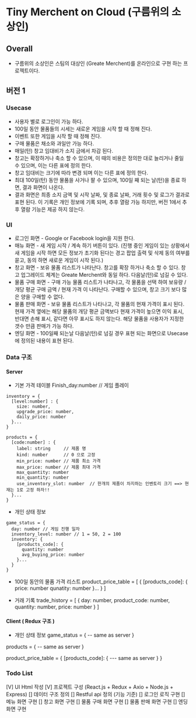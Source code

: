 # Tiny Merchent on Cloud (구름위의 소상인)

## Overall
* 구름위의 소상인은 스팀의 대상인 (Greate Merchent)를 온라인으로 구현 하는 프로젝트이다.

## 버전 1
### Usecase
* 사용자 별로 로그인이 가능 하다.
* 100일 동안 물품들의 시세는 새로운 게임을 시작 할 때 정해 진다.
* 이벤트 또한 게임을 시작 할 때 정해 진다.
* 구매 물품은 채소와 과일만 가능 하다.
* 매일(턴) 창고 임대비가 소지 금에서 차감 된다.
* 창고는 확장하거나 축소 할 수 있으며, 이 때의 비용은 정의한 대로 늘리거나 줄일 수 있으며, 이는 다른 표에 정의 한다.
* 창고 임대비는 크기에 따라 변경 되며 이는 다른 표에 정의 한다.
* 최대 100일(턴) 동안 물품을 사거나 팔 수 있으며, 100일 째 되는 날(턴)을 종료 하면, 결과 화면이 나온다.
* 결과 화면은 최종 소지 금액 및 시작 날짜, 및 종료 날짜, 거래 횟수 및 로그가 결과로 표현 된다. 이 기록은 개인 정보에 기록 되며, 추후 열람 가능 하지만, 버전 1에서 추후 열람 기능은 제공 하지 않는다.

### UI
* 로그인 화면 - Google or Facebook login을 지원 한다.
* 매뉴 화면 - 새 게임 시작 / 계속 하기  버튼이 있다. (진행 중인 게임이 있는 상황에서 새 게임을 시작 하면 모든 정보가 초기화 된다는 경고 팝업 출력 및 삭제 동의 여부를 묻고, 동의 하면 새로운 게임이 시작 된다.)
* 창고 화면 - 보유 물품 리스트가 나타난다. 창고를 확장 하거나 축소 할 수 있다. 창고 업그레이드 체계는 Greate Merchent와 동일 하다. 다음날(턴)로 넘길 수 있다.
* 물품 구매 화면 - 구매 가능 물품 리스트가 나타나고, 각 물품을 선택 하여 보유량 / 개당 평균 구매 금액 / 현재 가격 이 나타난다. 구매할 수 있으며, 창고 크기 보다 많은 양을 구매할 수 없다.
* 물품 판매 화면 - 보유 물품 리스트가 나타나고, 각 물품의 현재 가격이 표시 된다. 현재 가격 옆에는 해당 물품의 개당 평균 금액보다 현재 가격이 높으면 이익 표시, 반대면 손해 표시, 같다면 아무 표시도 하지 않는다. 해당 물품을 사용자가 지정한 갯수 만큼 판매가 가능 하다.
* 엔딩 화면 - 100일째 되는날 다음날(턴)로 넘길 경우 표현 되는 화면으로 Usecase에 정의된 내용이 표현 된다.

### Data 구조

#### Server
* 기본 가격 테이블
Finish_day:number // 게임 플레이 
```
inventory = {
  [level:number] : {
    size: number,
    upgrade_price: number,
    daily_price: number
  }...
}

products = {
  [code:number] : {
    label: string     // 제품 명
    kind: number      // 0 으로 고정
    min_price: number // 제품 최소 가격
    max_price: number // 제품 최대 가격
    max_quantity: number
    min_quantity: number
    use_inventory_slot: number  // 한개의 제품이 차지하는 인벤토리 크기 ==> 현재는 1로 고정 하자!!
  }...
}
```

* 개인 상태 정보
```
game_status = {
  day: number // 게임 진행 일자
  inventory_level: number // 1 = 50, 2 = 100
  inventory: {
    [products_code]: {
      quantity: number
      avg_buying_price: number
    }...
  }
}
```

* 100일 동안의 물품 가격 리스트
product_price_table = [
  {
    [products_code]: {
      price: number
      qunatity: number
    }...
  }
]

* 거래 기록 
trade_history = [
  {
    day: number,
    product_code: number,
    quantity: number,
    price: number
  }
]

#### Client ( Redux 구조 )
* 개인 상태 정보
game_status = {
  -- same as server
}

products = {
  -- same as server
}

product_price_table = {
  [products_code]: {
    --- same as server 
  }
}

### Todo List
[V] UI Html 작성
[V] 프로젝트 구성 (React.js + Redux + Axio + Node.js + Express)
[] 데이터 구조 정의
[] Restful api 정의 (기능 기준)
[] 로그인 로직 구현
[] 메뉴 화면 구현
[] 창고 화면 구현
[] 물품 구매 화면 구현
[] 물품 판매 화면 구현
[] 엔딩 화면 구현
